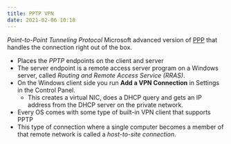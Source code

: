 ```yaml
---
title: PPTP VPN
date: 2021-02-06 10:18
---
```

_Point-to-Point Tunneling Protocol_
Microsoft advanced version of [PPP](20210205061226-ppp.md) that handles
the connection right out of the box.
* Places the _PPTP_ endpoints on the client and server
* The server endpoint is a remote access server program on a Windows server,
	called _Routing and Remote Access Service (RRAS)_. 
* On the Windows client side you run **Add a VPN Connection** in Settings in the
	Control Panel. 
	+ This creates a virtual NIC, does a DHCP query and gets an IP address from
		the DHCP server on the private network. 
* Every OS comes with some type of built-in VPN client that supports PPTP
* This type of connection where a single computer becomes a member of that
	remote network is called a _host-to-site connection_.
